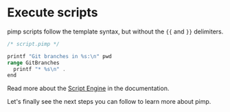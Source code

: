 # Execute scripts

pimp scripts follow the template syntax, but without the `{{` and `}}` delimiters.

```go
/* script.pimp */

printf "Git branches in %s:\n" pwd
range GitBranches
  printf "* %s\n" .
end
```

Read more about the [Script Engine](../user-guide/script-engine.md) in the documentation.

Let's finally see the next steps you can follow to learn more about pimp.

